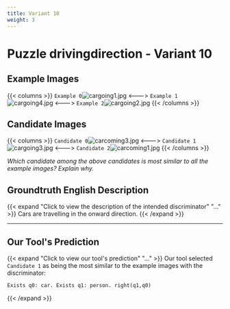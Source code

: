 ```yaml
---
title: Variant 10
weight: 3
---
```


# Puzzle drivingdirection - Variant 10

## Example Images
{{< columns >}}
`Example 0`![cargoing1.jpg](/natscene_data/images/cargoing1.jpg)
<--->
`Example 1`![cargoing4.jpg](/natscene_data/images/cargoing4.jpg)
<--->
`Example 2`![cargoing2.jpg](/natscene_data/images/cargoing2.jpg)
{{< /columns >}}

## Candidate Images
{{< columns >}}
`Candidate 0`![carcoming3.jpg](/natscene_data/images/carcoming3.jpg)
<--->
`Candidate 1`![cargoing3.jpg](/natscene_data/images/cargoing3.jpg)
<--->
`Candidate 2`![carcoming1.jpg](/natscene_data/images/carcoming1.jpg)
{{< /columns >}}

*Which candidate among the above candidates is most similar to all the example images? Explain why.*

## Groundtruth English Description

{{< expand "Click to view the description of the intended discriminator" "..." >}}
Cars are travelling in the onward direction.
{{< /expand >}}

---



## Our Tool's Prediction

{{< expand "Click to view our tool's prediction" "..." >}}
Our tool selected `Candidate 1` as being the most similar to the example images with the discriminator:
```plaintext
Exists q0: car. Exists q1: person. right(q1,q0)
```
{{< /expand >}}
